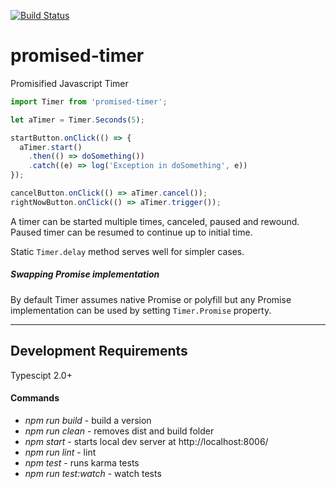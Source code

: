 [![Build Status](https://travis-ci.org/alexdrel/promised-timer.svg?branch=master)](https://travis-ci.org/alexdrel/promised-timer)

promised-timer
===

Promisified Javascript Timer

```js
import Timer from 'promised-timer';

let aTimer = Timer.Seconds(5);

startButton.onClick(() => {
  aTimer.start()
    .then(() => doSomething())
    .catch((e) => log('Exception in doSomething', e))
});

cancelButton.onClick(() => aTimer.cancel());
rightNowButton.onClick(() => aTimer.trigger());

```

A timer can be started multiple times, canceled, paused and rewound. 
Paused timer can be resumed to continue up to initial time.

Static ```Timer.delay``` method serves well for simpler cases.

##### Swapping Promise implementation
By default Timer assumes native Promise or polyfill but any Promise implementation can be used by setting ```Timer.Promise``` property.

********

## Development Requirements 
Typescipt 2.0+ 

#### Commands
* *npm run build* - build a version
* *npm run clean* - removes dist and build folder
* *npm start* - starts local dev server at http://localhost:8006/
* *npm run lint* - lint
* *npm test* - runs karma tests
* *npm run test:watch* - watch tests
